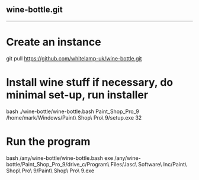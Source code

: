 
## wine-bottle.git
------------------

# Create an instance
git pull https://github.com/whitelamp-uk/wine-bottle.git

# Install wine stuff if necessary, do minimal set-up, run installer
bash ./wine-bottle/wine-bottle.bash Paint_Shop_Pro_9 /home/mark/Windows/Paint\ Shop\ Pro\ 9/setup.exe 32

# Run the program
bash /any/wine-bottle/wine-bottle.bash exe /any/wine-bottle/Paint_Shop_Pro_9/drive_c/Program\ Files/Jasc\ Software\ Inc/Paint\ Shop\ Pro\ 9/Paint\ Shop\ Pro\ 9.exe

